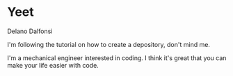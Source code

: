 # Yeet
Delano Dalfonsi

I'm following the tutorial on how to create a depository, don't mind me.

I'm a mechanical engineer interested in coding. I think it's great that you can make your life easier with code. 
